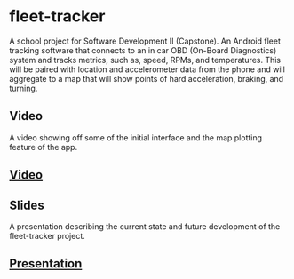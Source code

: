 # fleet-tracker #
A school project for Software Development II (Capstone).  An Android fleet tracking software that connects to an in car OBD (On-Board Diagnostics) system and tracks metrics, such as, speed, RPMs, and temperatures.  This will be paired with location and accelerometer data from the phone and will aggregate to a map that will show points of hard acceleration, braking, and turning.

## Video ##
A video showing off some of the initial interface and the map plotting feature of the app.

## [Video](https://www.youtube.com/watch?v=SAIL66uuTQ8)

## Slides ##
A presentation describing the current state and future development of the fleet-tracker project.

## [Presentation](https://docs.google.com/presentation/d/1yaNAyvfhenR4rgt1txPiB1hlGRk5JnTvwrnWgAWtXDs/edit?usp=sharing) ##
